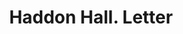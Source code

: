 ---
doi: 10.7916/D8QN7JVK
date_other: '1896'
date_other_textual: '1896'
form: correspondence
genre:
- Letters (correspondence)
name:
- Haddon Hall
object_in_context_url: https://biggert.cul.columbia.edu/items/view/ave_biggert_00791
subject_hierarchical_geographic:
- Atlantic City, New Jersey, United States
subject_name:
- Haddon Hall
title: Haddon Hall. Letter
sort_title: Haddon Hall. Letter
call_number: ave_biggert_00791
coordinates:
- 39.377297,-74.451082
pid: ave_biggert_00791
identifiers: ave_biggert_00791
thumbnail: https://derivativo-2.library.columbia.edu/iiif/2/ldpd:345341/full/!256,256/0/native.jpg
permalink: /biggert/ave_biggert_00791/
layout: iiif-image-page
---